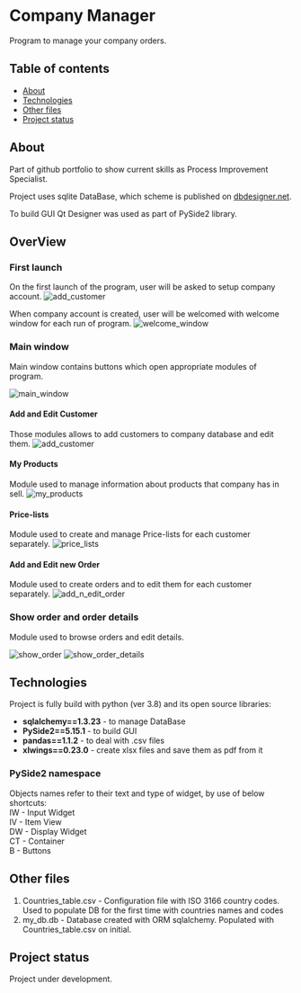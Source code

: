# Company Manager

Program to manage your company orders. 

## Table of contents
* [About](#About)
* [Technologies](#technologies)
* [Other files](#other-files)
* [Project status](#project-status)

## About

Part of github portfolio to show current skills as Process Improvement Specialist.

Project uses sqlite DataBase, which scheme is published on
[dbdesigner.net](https://dbdesigner.page.link/KBXNfS5kDVTwjB6R6).

To build GUI Qt Designer was used as part of PySide2 library. 


## OverView

### First launch

On the first launch of the program, user will be asked to setup company account.
![add_customer](/readme_screen_shoots/add_supplier.png)

When company account is created, user will be welcomed with welcome window for each run of program.
![welcome_window](/readme_screen_shoots/welcome_window.png)


### Main window

Main window contains buttons which open appropriate modules of program.

![main_window](/readme_screen_shoots/main_window.png)


#### Add and Edit Customer

Those modules allows to add customers to company database and edit them. 
![add_customer](/readme_screen_shoots/edit_customer.png)

#### My Products

Module used to manage information about products that company has in sell. 
![my_products](/readme_screen_shoots/my_products.png)

#### Price-lists

Module used to create and manage Price-lists for each customer separately. 
![price_lists](/readme_screen_shoots/price_list.png)

#### Add and Edit new Order

Module used to create orders and to edit them for each customer separately. 
![add_n_edit_order](/readme_screen_shoots/add_n_edit_order.png)

### Show order and order details

Module used to browse orders and edit details.

![show_order](/readme_screen_shoots/show_orders.png)
![show_order_details](/readme_screen_shoots/show_order_details.png)


## Technologies

Project is fully build with python (ver 3.8) and its open source libraries:

- **sqlalchemy==1.3.23** - to manage DataBase
- **PySide2==5.15.1** - to build GUI
- **pandas==1.1.2** - to deal with .csv files
- **xlwings==0.23.0** - create xlsx files and save them as pdf from it

### PySide2 namespace
Objects names refer to their text and type of widget, by use of below shortcuts:
<br />IW - Input Widget
<br />IV - Item View
<br />DW - Display Widget
<br />CT - Container
<br />B - Buttons


## Other files
1. Countries_table.csv - Configuration file with ISO 3166 country codes. Used to populate DB for the first time with countries names and codes
2. my_db.db - Database created with ORM sqlalchemy. Populated with Countries_table.csv on initial.

## Project status
Project under development.